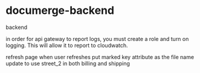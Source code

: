 # documerge-backend
backend

in order for api gateway to report logs, you must create a role and turn on logging. This will allow it to report to cloudwatch.

refresh page when user refreshes
put marked key attribute as the file name
update to use street_2 in both billing and shipping